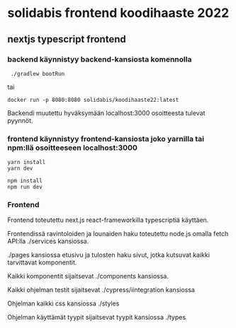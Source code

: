# solidabis frontend koodihaaste 2022

## nextjs typescript frontend

### backend käynnistyy backend-kansiosta komennolla

```
 ./gradlew bootRun

```

tai

```
docker run -p 8080:8080 solidabis/koodihaaste22:latest

```

Backendi muutettu hyväksymään localhost:3000 osoitteesta tulevat pyynnöt.

### frontend käynnistyy frontend-kansiosta joko yarnilla tai npm:llä osoitteeseen localhost:3000

```
yarn install
yarn dev

```

```
npm install
npm run dev

```

### Frontend

Frontend toteutettu next.js react-frameworkilla typescriptiä käyttäen.

Frontendissä ravintoloiden ja lounaiden haku toteutettu node.js omalla fetch API:lla ./services kansiossa.

./pages kansiossa etusivu ja tulosten haku sivut, jotka kutsuvat kaikki tarvittavat komponentit.

Kaikki komponentit sijaitsevat ./components kansiossa.

Kaikki ohjelman testit sijaitsevat ./cypress/iintegration kansiossa

Ohjelman kaikki css kansiossa ./styles

Ohjelman käyttämät tyypit sijaitsevat tyypit kansiossa ./types
